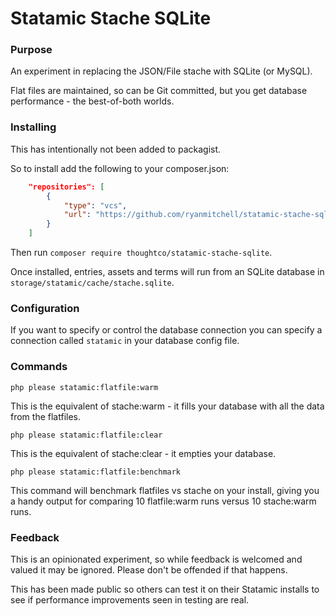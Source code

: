 # Statamic Stache SQLite

### Purpose
An experiment in replacing the JSON/File stache with SQLite (or MySQL).

Flat files are maintained, so can be Git committed, but you get database performance - the best-of-both worlds.

### Installing
This has intentionally not been added to packagist. 

So to install add the following to your composer.json:

```json
    "repositories": [
        {
            "type": "vcs",
            "url": "https://github.com/ryanmitchell/statamic-stache-sqlite.git"
        }
    ]
```

Then run `composer require thoughtco/statamic-stache-sqlite`.

Once installed, entries, assets and terms will run from an SQLite database in `storage/statamic/cache/stache.sqlite`.

### Configuration

If you want to specify or control the database connection you can specify a connection called `statamic` in your database config file.

### Commands

`php please statamic:flatfile:warm`

This is the equivalent of stache:warm - it fills your database with all the data from the flatfiles.


`php please statamic:flatfile:clear`

This is the equivalent of stache:clear - it empties your database.


`php please statamic:flatfile:benchmark`

This command will benchmark flatfiles vs stache on your install, giving you a handy output for comparing 10 flatfile:warm runs versus 10 stache:warm runs.



### Feedback

This is an opinionated experiment, so while feedback is welcomed and valued it may be ignored. Please don't be offended if that happens.

This has been made public so others can test it on their Statamic installs to see if performance improvements seen in testing are real.
